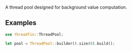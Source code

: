 A thread pool designed for background value computation.

## Examples

```rust
use threadfin::ThreadPool;

let pool = ThreadPool::builder().size(8).build();
```
